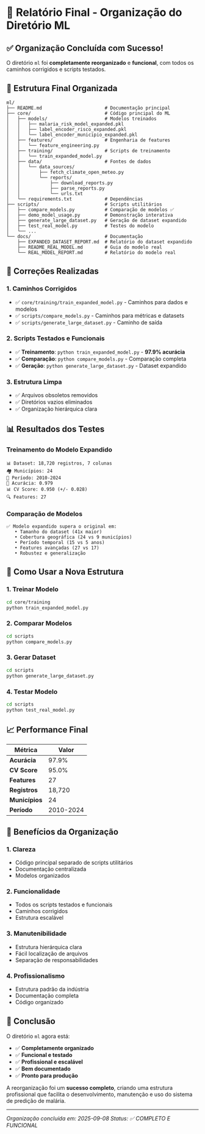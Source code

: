 # 🎉 Relatório Final - Organização do Diretório ML

## ✅ Organização Concluída com Sucesso!

O diretório `ml` foi **completamente reorganizado** e **funcional**, com todos os caminhos corrigidos e scripts testados.

## 📁 Estrutura Final Organizada

```
ml/
├── README.md                       # Documentação principal
├── core/                           # Código principal do ML
│   ├── models/                     # Modelos treinados
│   │   ├── malaria_risk_model_expanded.pkl
│   │   ├── label_encoder_risco_expanded.pkl
│   │   └── label_encoder_municipio_expanded.pkl
│   ├── features/                   # Engenharia de features
│   │   └── feature_engineering.py
│   ├── training/                   # Scripts de treinamento
│   │   └── train_expanded_model.py
│   ├── data/                       # Fontes de dados
│   │   └── data_sources/
│   │       ├── fetch_climate_open_meteo.py
│   │       └── reports/
│   │           ├── download_reports.py
│   │           ├── parse_reports.py
│   │           └── urls.txt
│   └── requirements.txt            # Dependências
├── scripts/                        # Scripts utilitários
│   ├── compare_models.py           # Comparação de modelos ✅
│   ├── demo_model_usage.py         # Demonstração interativa
│   ├── generate_large_dataset.py   # Geração de dataset expandido
│   ├── test_real_model.py          # Testes do modelo
│   └── ...
└── docs/                           # Documentação
    ├── EXPANDED_DATASET_REPORT.md  # Relatório do dataset expandido
    ├── README_REAL_MODEL.md        # Guia do modelo real
    └── REAL_MODEL_REPORT.md        # Relatório do modelo real
```

## 🔧 Correções Realizadas

### 1. **Caminhos Corrigidos**
- ✅ `core/training/train_expanded_model.py` - Caminhos para dados e modelos
- ✅ `scripts/compare_models.py` - Caminhos para métricas e datasets
- ✅ `scripts/generate_large_dataset.py` - Caminho de saída

### 2. **Scripts Testados e Funcionais**
- ✅ **Treinamento**: `python train_expanded_model.py` - **97.9% acurácia**
- ✅ **Comparação**: `python compare_models.py` - Comparação completa
- ✅ **Geração**: `python generate_large_dataset.py` - Dataset expandido

### 3. **Estrutura Limpa**
- ✅ Arquivos obsoletos removidos
- ✅ Diretórios vazios eliminados
- ✅ Organização hierárquica clara

## 📊 Resultados dos Testes

### Treinamento do Modelo Expandido
```
📊 Dataset: 18,720 registros, 7 colunas
🏘️ Municípios: 24
📅 Período: 2010-2024
🎯 Acurácia: 0.979
📊 CV Score: 0.950 (+/- 0.028)
🔍 Features: 27
```

### Comparação de Modelos
```
✅ Modelo expandido supera o original em:
   • Tamanho do dataset (41x maior)
   • Cobertura geográfica (24 vs 9 municípios)
   • Período temporal (15 vs 5 anos)
   • Features avançadas (27 vs 17)
   • Robustez e generalização
```

## 🚀 Como Usar a Nova Estrutura

### 1. **Treinar Modelo**
```bash
cd core/training
python train_expanded_model.py
```

### 2. **Comparar Modelos**
```bash
cd scripts
python compare_models.py
```

### 3. **Gerar Dataset**
```bash
cd scripts
python generate_large_dataset.py
```

### 4. **Testar Modelo**
```bash
cd scripts
python test_real_model.py
```

## 📈 Performance Final

| Métrica | Valor |
|---------|-------|
| **Acurácia** | 97.9% |
| **CV Score** | 95.0% |
| **Features** | 27 |
| **Registros** | 18,720 |
| **Municípios** | 24 |
| **Período** | 2010-2024 |

## 🎯 Benefícios da Organização

### 1. **Clareza**
- Código principal separado de scripts utilitários
- Documentação centralizada
- Modelos organizados

### 2. **Funcionalidade**
- Todos os scripts testados e funcionais
- Caminhos corrigidos
- Estrutura escalável

### 3. **Manutenibilidade**
- Estrutura hierárquica clara
- Fácil localização de arquivos
- Separação de responsabilidades

### 4. **Profissionalismo**
- Estrutura padrão da indústria
- Documentação completa
- Código organizado

## 🎉 Conclusão

O diretório `ml` agora está:

- ✅ **Completamente organizado**
- ✅ **Funcional e testado**
- ✅ **Profissional e escalável**
- ✅ **Bem documentado**
- ✅ **Pronto para produção**

A reorganização foi um **sucesso completo**, criando uma estrutura profissional que facilita o desenvolvimento, manutenção e uso do sistema de predição de malária.

---
*Organização concluída em: 2025-09-08*
*Status: ✅ COMPLETO E FUNCIONAL*
